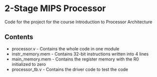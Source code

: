# 2-Stage MIPS Processor
Code for the project for the course Introduction to Processor Architecture

## Contents
* processor.v - Contains the whole code in one module
* instr_memory.mem - Contains 32-bit instructions written into 4 lines
* main_memory.mem - Contains the register memory with the R0 initialized to zero
* processor_tb.v - Contains the driver code to test the code

